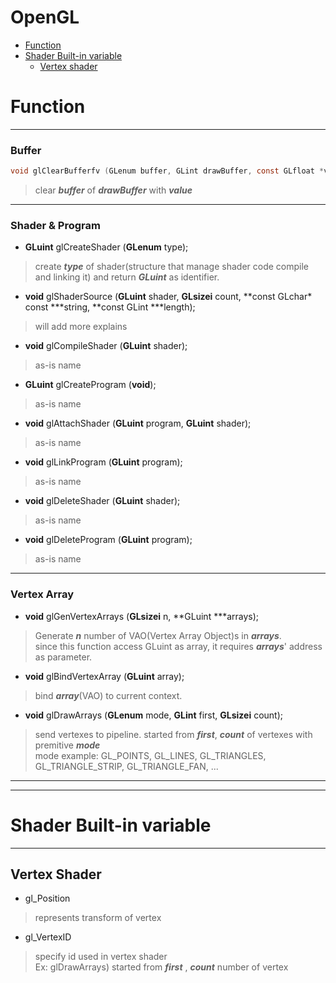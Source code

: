 # OpenGL

- [Function](#function)
- [Shader Built-in variable](#shader-built-in-variable)
  - [Vertex shader](#vertex-shader)


Function
======

- - - - - - - - - - - - - - - - - - - - - - - - - - - - - - 

### Buffer
~~~ C
void glClearBufferfv (GLenum buffer, GLint drawBuffer, const GLfloat *value);
~~~
>clear ***buffer*** of ***drawBuffer*** with ***value***
<!-- >*drawBuffer*의 *buffer*를 *value*로 지운다.  -->

- - - - - - - - - - - - - - - - - - - - - - - - - - - - - - 

### Shader & Program
- **GLuint** glCreateShader (**GLenum** type);
>create ***type*** of shader(structure that manage shader code compile and linking it) and return ***GLuint*** as identifier.

- **void** glShaderSource (**GLuint** shader, **GLsizei** count, **const GLchar\* const \***string, **const GLint \***length);
>will add more explains

- **void** glCompileShader (**GLuint** shader);
>as-is name

- **GLuint** glCreateProgram (**void**);
>as-is name

- **void** glAttachShader (**GLuint** program, **GLuint** shader);
>as-is name

- **void** glLinkProgram (**GLuint** program);
>as-is name

- **void** glDeleteShader (**GLuint** shader);
>as-is name

- **void** glDeleteProgram (**GLuint** program);
>as-is name

- - - - - - - - - - - - - - - - - - - - - - - - - - - - - - 

### Vertex Array
- **void** glGenVertexArrays (**GLsizei** n, **GLuint \***arrays);
>Generate ***n*** number of VAO(Vertex Array Object)s in ***arrays***.    
>since this function access GLuint as array, it requires ***arrays***' address as parameter.

- **void** glBindVertexArray (**GLuint** array);
>bind ***array***(VAO) to current context.

- **void** glDrawArrays (**GLenum** mode, **GLint** first, **GLsizei** count);
>send vertexes to pipeline. started from ***first***, ***count*** of vertexes with premitive ***mode***    
>mode example: GL_POINTS, GL_LINES, GL_TRIANGLES, GL_TRIANGLE_STRIP, GL_TRIANGLE_FAN, ...

- - - - - - - - - - - - - - - - - - - - - - - - - - - - - - 

<!-- ### not done
- glUseProgram ();


- **void** glPointSize (**GLfloat** size);
>change point pixel size into ***size***
-->

- - - - - - - - - - - - - - - - - - - - - - - - - - - - - - 


Shader Built-in variable
=====

- - - - - - - - - - - - - - - - - - - - - - - - - - - - - - 

## Vertex Shader

- gl_Position
>represents transform of vertex

- gl_VertexID
>specify id used in vertex shader    
>Ex: glDrawArrays) started from ***first*** , ***count*** number of vertex




<!--
- **void** glClearBufferfv (**GLenum** buffer, **GLint** drawBuffer, **const GLfloat**\* value);
-->